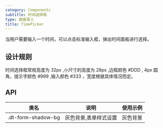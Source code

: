 ```yaml
---
category: Components
subtitle: 时间选择框
type: 数据录入
title: TimePicker
---
```


当用户需要输入一个时间，可以点击标准输入框，弹出时间面板进行选择。

## 设计规则

时间选择框常规高度为 32px ,小尺寸的高度为 28px ,边框颜色 #DDD , 4px 圆角，提示字颜色 #999 ,输入颜色 #333 ，宽度根据具体情况而定。

## API

|类名  |说明  |使用示例  |
|---------|---------|---------|
|.dt-form-shadow-bg  | 灰色背景,表单样式设置   | 灰色背景   |
